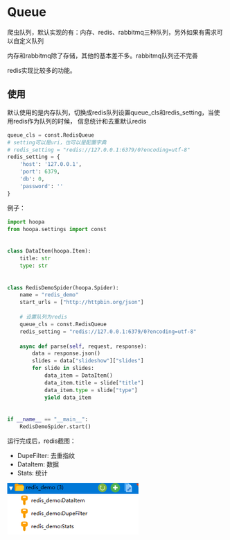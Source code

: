 # Queue
爬虫队列，默认实现的有：内存、redis、rabbitmq三种队列，另外如果有需求可以自定义队列

内存和rabbitmq除了存储，其他的基本差不多。rabbitmq队列还不完善

redis实现比较多的功能。

## 使用
默认使用的是内存队列，切换成redis队列设置queue_cls和redis_setting，当使用redis作为队列的时候，
信息统计和去重默认redis

```python
queue_cls = const.RedisQueue
# setting可以是uri，也可以是配置字典
# redis_setting = "redis://127.0.0.1:6379/0?encoding=utf-8"
redis_setting = {
    'host': '127.0.0.1',
    'port': 6379,
    'db': 0,
    'password': ''
}
```
例子：
```python
import hoopa
from hoopa.settings import const


class DataItem(hoopa.Item):
    title: str
    type: str


class RedisDemoSpider(hoopa.Spider):
    name = "redis_demo"
    start_urls = ["http://httpbin.org/json"]

    # 设置队列为redis
    queue_cls = const.RedisQueue
    redis_setting = "redis://127.0.0.1:6379/0?encoding=utf-8"

    async def parse(self, request, response):
        data = response.json()
        slides = data["slideshow"]["slides"]
        for slide in slides:
            data_item = DataItem()
            data_item.title = slide["title"]
            data_item.type = slide["type"]
            yield data_item


if __name__ == "__main__":
    RedisDemoSpider.start()

```
运行完成后，redis截图：
- DupeFilter: 去重指纹
- DataItem: 数据
- Stats: 统计

![](../pic/pic3.png)